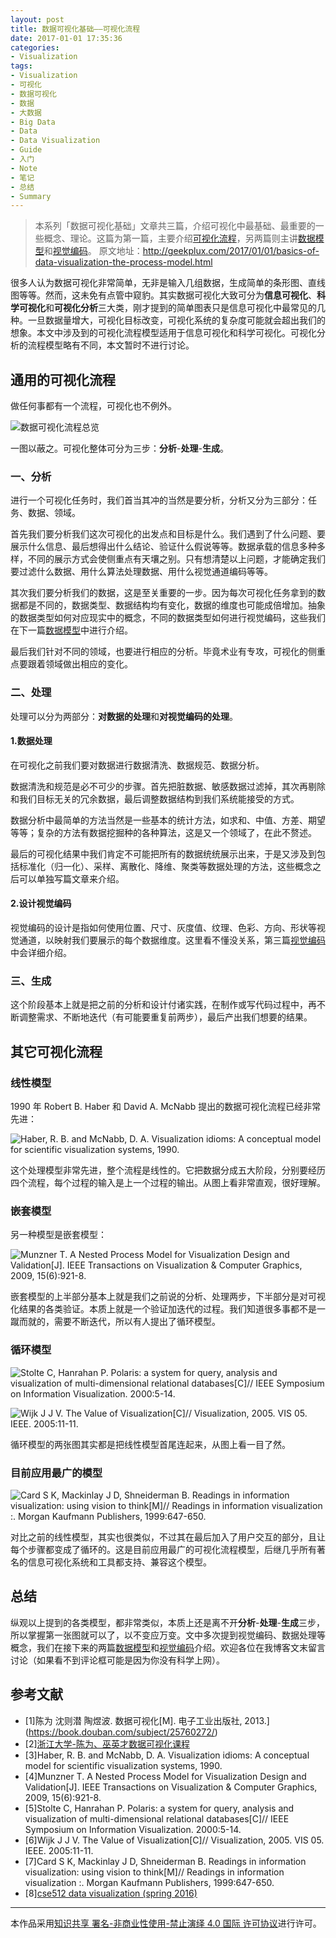 ```yaml
---
layout: post
title: 数据可视化基础——可视化流程
date: 2017-01-01 17:35:36
categories:
- Visualization
tags:
- Visualization
- 可视化
- 数据可视化
- 数据
- 大数据
- Big Data
- Data
- Data Visualization
- Guide
- 入门
- Note
- 笔记
- 总结
- Summary
---
```


> 本系列「数据可视化基础」文章共三篇，介绍可视化中最基础、最重要的一些概念、理论。这篇为第一篇，主要介绍[可视化流程](http://geekplux.com/2017/01/01/basics-of-data-visualization-the-process-model.html)，另两篇则主讲[数据模型](http://geekplux.com/2017/01/02/basics-of-data-visualization-data-model.html)和[视觉编码](http://geekplux.com/2017/01/03/basics-of-data-visualization-visual-encoding-principles.html)。
> 原文地址：http://geekplux.com/2017/01/01/basics-of-data-visualization-the-process-model.html

很多人认为数据可视化非常简单，无非是输入几组数据，生成简单的条形图、直线图等等。然而，这未免有点管中窥豹。其实数据可视化大致可分为**信息可视化**、**科学可视化**和**可视化分析**三大类，刚才提到的简单图表只是信息可视化中最常见的几种。一旦数据量增大，可视化目标改变，可视化系统的复杂度可能就会超出我们的想象。本文中涉及到的可视化流程模型适用于信息可视化和科学可视化。可视化分析的流程模型略有不同，本文暂时不进行讨论。

## 通用的可视化流程

做任何事都有一个流程，可视化也不例外。

![数据可视化流程总览](https://geekpluxblog.oss-cn-hongkong.aliyuncs.com/basics-of-data-visualization/data-vis-process.png)

一图以蔽之。可视化整体可分为三步：**分析**-**处理**-**生成**。

### 一、分析

进行一个可视化任务时，我们首当其冲的当然是要分析，分析又分为三部分：任务、数据、领域。

首先我们要分析我们这次可视化的出发点和目标是什么。我们遇到了什么问题、要展示什么信息、最后想得出什么结论、验证什么假说等等。数据承载的信息多种多样，不同的展示方式会使侧重点有天壤之别。只有想清楚以上问题，才能确定我们要过滤什么数据、用什么算法处理数据、用什么视觉通道编码等等。

其次我们要分析我们的数据，这是至关重要的一步。因为每次可视化任务拿到的数据都是不同的，数据类型、数据结构均有变化，数据的维度也可能成倍增加。抽象的数据类型如何对应现实中的概念，不同的数据类型如何进行视觉编码，这些我们在下一篇[数据模型](http://geekplux.com/2017/01/02/basics-of-data-visualization-data-model.html)中进行介绍。

最后我们针对不同的领域，也要进行相应的分析。毕竟术业有专攻，可视化的侧重点要跟着领域做出相应的变化。

### 二、处理

处理可以分为两部分：**对数据的处理**和**对视觉编码的处理**。

#### 1.数据处理

在可视化之前我们要对数据进行数据清洗、数据规范、数据分析。

数据清洗和规范是必不可少的步骤。首先把脏数据、敏感数据过滤掉，其次再剔除和我们目标无关的冗余数据，最后调整数据结构到我们系统能接受的方式。

数据分析中最简单的方法当然是一些基本的统计方法，如求和、中值、方差、期望等等；复杂的方法有数据挖掘种的各种算法，这是又一个领域了，在此不赘述。

最后的可视化结果中我们肯定不可能把所有的数据统统展示出来，于是又涉及到包括标准化（归一化）、采样、离散化、降维、聚类等数据处理的方法，这些概念之后可以单独写篇文章来介绍。

#### 2.设计视觉编码

视觉编码的设计是指如何使用位置、尺寸、灰度值、纹理、色彩、方向、形状等视觉通道，以映射我们要展示的每个数据维度。这里看不懂没关系，第三篇[视觉编码](http://geekplux.com/2017/01/03/basics-of-data-visualization-visual-encoding-principles.html)中会详细介绍。

### 三、生成

这个阶段基本上就是把之前的分析和设计付诸实践，在制作或写代码过程中，再不断调整需求、不断地迭代（有可能要重复前两步），最后产出我们想要的结果。

## 其它可视化流程

### 线性模型

1990 年 Robert B. Haber 和 David A. McNabb 提出的数据可视化流程已经非常先进：

![Haber, R. B. and McNabb, D. A. Visualization idioms: A conceptual model for scientific visualization systems, 1990.](https://geekpluxblog.oss-cn-hongkong.aliyuncs.com/basics-of-data-visualization/conceptual-model.png)

这个处理模型非常先进，整个流程是线性的。它把数据分成五大阶段，分别要经历四个流程，每个过程的输入是上一个过程的输出。从图上看非常直观，很好理解。

### 嵌套模型

另一种模型是嵌套模型：

![Munzner T. A Nested Process Model for Visualization Design and Validation[J]. IEEE Transactions on Visualization & Computer Graphics, 2009, 15(6):921-8.](https://geekpluxblog.oss-cn-hongkong.aliyuncs.com/basics-of-data-visualization/nested-model.png)

嵌套模型的上半部分基本上就是我们之前说的分析、处理两步，下半部分是对可视化结果的各类验证。本质上就是一个验证加迭代的过程。我们知道很多事都不是一蹴而就的，需要不断迭代，所以有人提出了循环模型。

### 循环模型

![Stolte C, Hanrahan P. Polaris: a system for query, analysis and visualization of multi-dimensional relational databases[C]// IEEE Symposium on Information Visualization. 2000:5-14.](https://geekpluxblog.oss-cn-hongkong.aliyuncs.com/basics-of-data-visualization/cyclical-model-1.png)

![Wijk J J V. The Value of Visualization[C]// Visualization, 2005. VIS 05. IEEE. 2005:11-11.](https://geekpluxblog.oss-cn-hongkong.aliyuncs.com/basics-of-data-visualization/cyclical-model-2.png)

循环模型的两张图其实都是把线性模型首尾连起来，从图上看一目了然。

### 目前应用最广的模型

![Card S K, Mackinlay J D, Shneiderman B. Readings in information visualization: using vision to think[M]// Readings in information visualization :. Morgan Kaufmann Publishers, 1999:647-650.](https://geekpluxblog.oss-cn-hongkong.aliyuncs.com/basics-of-data-visualization/best-process-model.png)

对比之前的线性模型，其实也很类似，不过其在最后加入了用户交互的部分，且让每个步骤都变成了循环的。这是目前应用最广的可视化流程模型，后继几乎所有著名的信息可视化系统和工具都支持、兼容这个模型。

## 总结

纵观以上提到的各类模型，都非常类似，本质上还是离不开**分析**-**处理**-**生成**三步，所以掌握第一张图就可以了，以不变应万变。文中多次提到视觉编码、数据处理等概念，我们在接下来的两篇[数据模型](http://geekplux.com/2017/01/02/basics-of-data-visualization-data-model.html)和[视觉编码](http://geekplux.com/2017/01/03/basics-of-data-visualization-visual-encoding-principles.html)介绍。欢迎各位在我博客文末留言讨论（如果看不到评论框可能是因为你没有科学上网）。

## 参考文献

- [1]陈为 沈则潜 陶煜波. 数据可视化[M]. 电子工业出版社, 2013.](https://book.douban.com/subject/25760272/)
- [2][浙江大学-陈为、巫英才数据可视化课程](http://www.cad.zju.edu.cn/home/vagblog/?page_id=1302)
- [3]Haber, R. B. and McNabb, D. A. Visualization idioms: A conceptual model for scientific visualization systems, 1990.
- [4]Munzner T. A Nested Process Model for Visualization Design and Validation[J]. IEEE Transactions on Visualization & Computer Graphics, 2009, 15(6):921-8.
- [5]Stolte C, Hanrahan P. Polaris: a system for query, analysis and visualization of multi-dimensional relational databases[C]// IEEE Symposium on Information Visualization. 2000:5-14.
- [6]Wijk J J V. The Value of Visualization[C]// Visualization, 2005. VIS 05. IEEE. 2005:11-11.
- [7]Card S K, Mackinlay J D, Shneiderman B. Readings in information visualization: using vision to think[M]// Readings in information visualization :. Morgan Kaufmann Publishers, 1999:647-650.
- [8][cse512 data visualization (spring 2016)](http://courses.cs.washington.edu/courses/cse512/16sp/)

---

本作品采用[知识共享 署名-非商业性使用-禁止演绎 4.0 国际 许可协议](http://creativecommons.org/licenses/by-nc-nd/4.0/)进行许可。
